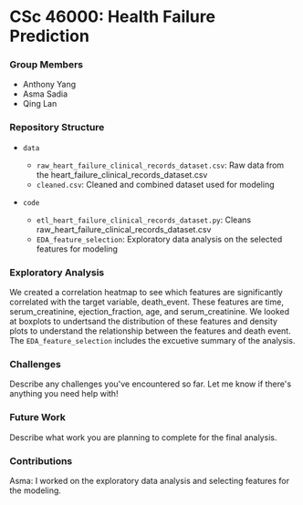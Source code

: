 # CSc 46000: Health Failure Prediction

### Group Members
- Anthony Yang
- Asma Sadia
- Qing Lan

### Repository Structure

- `data`
  - `raw_heart_failure_clinical_records_dataset.csv`: Raw data from the heart_failure_clinical_records_dataset.csv
  - `cleaned.csv`: Cleaned and combined dataset used for modeling
  
- `code`
  - `etl_heart_failure_clinical_records_dataset.py`: Cleans raw_heart_failure_clinical_records_dataset.csv
  - `EDA_feature_selection`: Exploratory data analysis on the selected features for modeling

### Exploratory Analysis
We created a correlation heatmap to see which features are significantly correlated with the target variable, death_event. These features are time, serum_creatinine, ejection_fraction, age, and serum_creatinine. We looked at boxplots to undertsand the distribution of these features and density plots to understand the relationship between the features and death event. The `EDA_feature_selection` includes the excuetive summary of the analysis.

### Challenges
Describe any challenges you've encountered so far. Let me know if there's anything you need help with!

### Future Work
Describe what work you are planning to complete for the final analysis.

### Contributions

Asma: I worked on the exploratory data analysis and selecting features for the modeling.
